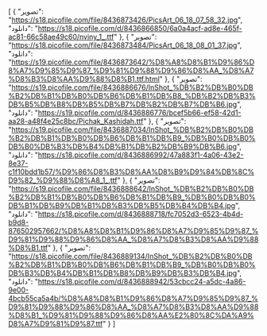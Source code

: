 [
  {
    "تصویر": "https://s18.picofile.com/file/8436873426/PicsArt_06_18_07_58_32.jpg",
    "دانلود": "https://s18.picofile.com/d/8436866850/6a0a4acf-ad8e-465f-ac81-66c58ae49c60/nviny_1_.ttf"
  },
  {
    "تصویر": "https://s18.picofile.com/file/8436873484/PicsArt_06_18_08_01_37.jpg",
    "دانلود": "https://s19.picofile.com/file/8436873642/%D8%A8%D8%B1%D9%86%D8%A7%D9%85%D9%87_%D9%81%D9%88%D9%86%D8%AA_%D8%A7%D8%B3%D8%AA%D9%88%D8%B1.ttf.html"
  },
  {
    "تصویر": "https://s19.picofile.com/file/8436886676/InShot_%DB%B2%DB%B0%DB%B2%DB%B1%DB%B0%DB%B6%DB%B1%DB%B8_%DB%B2%DB%B3%DB%B5%DB%B8%DB%B5%DB%B7%DB%B2%DB%B7%DB%B6.jpg",
    "دانلود": "https://s19.picofile.com/d/8436886776/bcef5b66-ef58-42d1-aa28-a48f4e25c8bc/Pichak_Kashidah.ttf"
  },
  {
    "تصویر": "https://s19.picofile.com/file/8436887034/InShot_%DB%B2%DB%B0%DB%B2%DB%B1%DB%B0%DB%B6%DB%B1%DB%B9_%DB%B0%DB%B0%DB%B0%DB%B3%DB%B4%DB%B1%DB%B2%DB%B9%DB%B6.jpg",
    "دانلود": "https://s18.picofile.com/d/8436886992/47a883f1-4a06-43e2-8e37-c1f10bdd1b57/%D9%86%D8%B3%D8%AA%D8%B9%D9%84%DB%8C%D9%82_%D9%88%D8%A8_1_.ttf"
  },
  {
    "تصویر": "https://s19.picofile.com/file/8436888642/InShot_%DB%B2%DB%B0%DB%B2%DB%B1%DB%B0%DB%B6%DB%B1%DB%B9_%DB%B0%DB%B0%DB%B1%DB%B9%DB%B1%DB%B3%DB%B5%DB%B4%DB%B4.jpg",
    "دانلود": "https://s18.picofile.com/d/8436888718/fc7052d3-6523-4b4d-b9d8-876502957662/%D8%A8%D8%B1%D9%86%D8%A7%D9%85%D9%87_%D9%81%D9%88%D9%86%D8%AA_%D8%A7%D8%B3%D8%AA%D9%88%D8%B1.ttf"
  },
  {
    "تصویر": "https://s18.picofile.com/file/8436889134/InShot_%DB%B2%DB%B0%DB%B2%DB%B1%DB%B0%DB%B6%DB%B1%DB%B9_%DB%B0%DB%B0%DB%B3%DB%B4%DB%B1%DB%B8%DB%B9%DB%B3%DB%B4.jpg",
    "دانلود": "https://s18.picofile.com/d/8436888942/53cbcc24-a5dc-4a86-9e00-4bcb55ca5a4b/%D8%A8%D8%B1%D9%86%D8%A7%D9%85%D9%87_%D9%81%D9%88%D9%86%D8%AA_%D8%A7%D8%B3%D8%AA%D9%88%D8%B1_%D9%81%D9%88%D9%86%D8%AA%E2%80%8C%DA%A9%D8%A7%D9%81%D9%87.ttf"
  }
]
